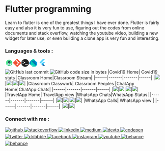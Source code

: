 # Flutter programming
Learn to flutter is one of the greatest things I have ever done. Flutter is fairly easy and also it is very fun to use, figuring out the codes from online documents and stack overflow, watching the youtube video, building a new widget for later use, or even building a clone app is very fun and interesting.
<br/>
### Languages & tools :
[<img align="left" alt="Android studio" width="26px" src="https://github.com/AbhilashTUofficial/AbhilashTuofficial/blob/main/logos/tools/androidstudio.png">][android]
[<img align="left" alt="Git" width="26px" src="https://github.com/AbhilashTUofficial/AbhilashTuofficial/blob/main/logos/tools/git.png">][github]
[<img align="left" alt="Terminal" width="26px" src="https://raw.githubusercontent.com/github/explore/80688e429a7d4ef2fca1e82350fe8e3517d3494d/topics/terminal/terminal.png">][github]
[<img align="left" alt="Dart" width="26px" src="https://github.com/AbhilashTUofficial/AbhilashTuofficial/blob/main/logos/tools/dart.png">][dart]
[<img align="left" alt="Flutter" width="34px" src="https://github.com/AbhilashTUofficial/AbhilashTuofficial/blob/main/logos/tools/flutter.png">][flutter]
<br/><br/>
![GitHub last commit](https://img.shields.io/github/last-commit/AbhilashTUofficial/Flutter-programming?color=blue&label=Last%20Commit%3A&style=for-the-badge)
![GitHub code size in bytes](https://img.shields.io/github/languages/code-size/AbhilashTUofficial/Flutter-programming?label=Repo%20Size%3A&style=for-the-badge)
|Covid19 Home| Covid19 stats |Classroom Home|Classroom Stream|
|------|-------|-------|------|
|<img src="https://github.com/AbhilashTUofficial/Flutter-programming/blob/main/Img/Covid19DashBoard1.png" width="200">|<img src="https://github.com/AbhilashTUofficial/Flutter-programming/blob/main/Img/Covid19DashBoard2.png" width="200">|<img src="https://github.com/AbhilashTUofficial/Flutter-programming/blob/main/Img/GoogleClassroom1.png" width="200">|<img src="https://github.com/AbhilashTUofficial/Flutter-programming/blob/main/Img/GoogleClassroom2.png" width="200">|
|Classroom Classwork| Classroom Peoples |ChatApp Home|ChatApp Chats|
|------|-------|-------|------|
|<img src="https://github.com/AbhilashTUofficial/Flutter-programming/blob/main/Img/GoogleClassroom3.png" width="200">|<img src="https://github.com/AbhilashTUofficial/Flutter-programming/blob/main/Img/GoogleClassroom4.png" width="200">|<img src="https://github.com/AbhilashTUofficial/Flutter-programming/blob/main/Img/ChatApp1.png" width="200">|<img src="https://github.com/AbhilashTUofficial/Flutter-programming/blob/main/Img/ChatApp2.png" width="200">|
|TravelApp Home| TravelApp view |WhatsApp Chats|WhatsApp Status|
|------|-------|-------|------|
|<img src="https://github.com/AbhilashTUofficial/Flutter-programming/blob/main/Img/TravelApp1.png" width="200">|<img src="https://github.com/AbhilashTUofficial/Flutter-programming/blob/main/Img/TravelApp2.png" width="200">|<img src="https://github.com/AbhilashTUofficial/Flutter-programming/blob/main/Img/WhatsApp1.png" width="200">|<img src="https://github.com/AbhilashTUofficial/Flutter-programming/blob/main/Img/WhatsApp2.png" width="200">|
|WhatsApp Calls| WhatsApp view |
|------|-------|-------|------|
|<img src="https://github.com/AbhilashTUofficial/Flutter-programming/blob/main/Img/TravelApp13.png" width="200">|<img src="https://github.com/AbhilashTUofficial/Flutter-programming/blob/main/Img/TravelApp2.png" width="200">|

### Connect with me :  
<a href="https://github.com/AbhilashTUofficial" target="_blank">
<img src=https://img.shields.io/badge/github-%2324292e.svg?&style=for-the-badge&logo=github&logoColor=white alt=github style="margin-bottom: 5px;" />
</a>
<a href="https://stackoverflow.com/story/abhilash-tu" target="_blank">
<img src=https://img.shields.io/badge/stackoverflow-%23F28032.svg?&style=for-the-badge&logo=stackoverflow&logoColor=white alt=stackoverflow style="margin-bottom: 5px;" />
</a>
<a href="https://www.linkedin.com/in/abhilash-tu-160630190/" target="_blank">
<img src=https://img.shields.io/badge/linkedin-%231E77B5.svg?&style=for-the-badge&logo=linkedin&logoColor=white alt=linkedin style="margin-bottom: 5px;" />
</a>    
<a href="https://medium.com/@abhilash-tu" target="_blank">
<img src=https://img.shields.io/badge/medium-%23292929.svg?&style=for-the-badge&logo=medium&logoColor=white alt=medium style="margin-bottom: 5px;" />
</a>
<a href="https://dev.to/abhilashtuofficial" target="_blank">
<img src=https://img.shields.io/badge/dev.to-%2308090A.svg?&style=for-the-badge&logo=dev.to&logoColor=white alt=devto style="margin-bottom: 5px;" />
</a>
<a href="https://codepen.io/abhilash-tu" target="_blank">
<img src=https://img.shields.io/badge/codepen-%23131417.svg?&style=for-the-badge&logo=codepen&logoColor=white alt=codepen style="margin-bottom: 5px;" />
</a>
<a href="https://twitter.com/Abhilash_TU" target="_blank">
<img src=https://img.shields.io/badge/twitter-%2300acee.svg?&style=for-the-badge&logo=twitter&logoColor=white alt=twitter style="margin-bottom: 5px;" />
</a>
<a href="https://dribbble.com/Abhilash_Tu" target="_blank">
<img src=https://img.shields.io/badge/dribbble-%23E45285.svg?&style=for-the-badge&logo=dribbble&logoColor=white alt=dribbble style="margin-bottom: 5px;" />
</a>
<a href="https://www.facebook.com/Abhilashtuofficial" target="_blank">
<img src=https://img.shields.io/badge/facebook-%232E87FB.svg?&style=for-the-badge&logo=facebook&logoColor=white alt=facebook style="margin-bottom: 5px;" />
</a>
<a href="https://www.instagram.com/abhilash_tu/" target="_blank">
<img src=https://img.shields.io/badge/instagram-%23000000.svg?&style=for-the-badge&logo=instagram&logoColor=white alt=instagram style="margin-bottom: 5px;" />
</a>
<a href="https://www.youtube.com/channel/UC8iP2LKB-V1g2jMTbe6Pb4Q" target="_blank">
<img src=https://img.shields.io/badge/youtube-%23EE4831.svg?&style=for-the-badge&logo=youtube&logoColor=white alt=youtube style="margin-bottom: 5px;" />
</a>
<a href="https://www.behance.net/abhilashstorm" target="_blank">
<img src=https://img.shields.io/badge/behance-%23191919.svg?&style=for-the-badge&logo=behance&logoColor=white alt=behance style="margin-bottom: 5px;" />
</a>   
<a href="https://discord.com/" target="_blank">
<img src=https://img.shields.io/badge/discord-%23191919.svg?&style=for-the-badge&logo=discord&logoColor=white alt=behance style="margin-bottom: 5px;" />
</a>   
<br/>

[website]: https://abhilashtuofficial.github.io/
[youtube]: https://www.youtube.com/channel/UC8iP2LKB-V1g2jMTbe6Pb4Q
[instagram]: https://www.instagram.com/abhilash_tu/
[linkdein]: https://www.linkedin.com/in/abhilash-tu-160630190/
[vscode]: https://code.visualstudio.com/
[github]: https://github.com/AbhilashTUofficial
[web]: https://github.com/AbhilashTUofficial/Web-development
[js]: https://github.com/AbhilashTUofficial/JavaScript-programming
[python]: https://github.com/AbhilashTUofficial/Python-programming
[dart]: https://github.com/AbhilashTUofficial/CloneApps
[c/c++]: https://github.com/AbhilashTUofficial/Cpp-programming
[flutter]: https://github.com/AbhilashTUofficial/CloneApps
[java]: https://github.com/AbhilashTUofficial/java-programming
[android]: https://github.com/AbhilashTUofficial/CloneApps
[behance]: https://www.behance.net/abhilashstorm
